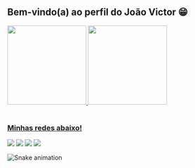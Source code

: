 ## Bem-vindo(a) ao perfil do João Victor 😁

 <div>
  <a href="https://github.com/victordev20">
  <img height="180em" src="https://github-readme-stats.vercel.app/api?username=victordev20&show_icons=true&theme=tokyonight&include_all_commits=true&count_private=true"/>
  <img height="180em" src="https://github-readme-stats.vercel.app/api/top-langs/?username=victordev20&layout=compact&langs_count=6&theme=tokyonight"/>
</div>
 
 <br>
 
  ### Minhas redes abaixo!
 
<div> 
  <a href="https://instagram.com/_victor.teixeira" target="_blank"><img src="https://img.shields.io/badge/-Instagram-%23E4405F?style=for-the-badge&logo=instagram&logoColor=white" target="_blank"></a>
 <a href="https://discord.com/channels/@me" target="_blank"><img src="https://img.shields.io/badge/Discord-7289DA?style=for-the-badge&logo=discord&logoColor=white" target="_blank"></a> 
  <a href = "mailto:joaovictoralvesxd12@gmail.com"><img src="https://img.shields.io/badge/-Gmail-%23333?style=for-the-badge&logo=gmail&logoColor=white" target="_blank"></a>
  <a href="https://www.linkedin.com/in/joão-victor-901169211" target="_blank"><img src="https://img.shields.io/badge/-LinkedIn-%230077B5?style=for-the-badge&logo=linkedin&logoColor=white" target="_blank"></a> 
 
  ![Snake animation](https://github.com/victordev20/victordev20/blob/output/github-contribution-grid-snake.svg)

</div>
